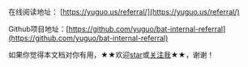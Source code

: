 在线阅读地址： [https://yuguo.us/referral/](https://yuguo.us/referral/)

Github项目地址：[https://github.com/yuguo/bat-internal-referral](https://github.com/yuguo/bat-internal-referral)

如果你觉得本文档对你有用，★★欢迎[star](https://github.com/yuguo/BAT-internal-referral)或[关注我](https://github.com/yuguo/followers)★★，谢谢！
